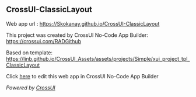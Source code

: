 ## CrossUI-ClassicLayout
Web app url : https://Skokanay.github.io/CrossUI-ClassicLayout

This project was created by CrossUI No-Code App Builder: https://crossui.com/RADGithub

Based on template: https://linb.github.io/CrossUI_Assets/assets/projects/Simple/xui_project_tpl_ClassicLayout

Click [here](https://crossui.com/RADGithub/#!from=github&owner=Skokanay&repo=CrossUI-ClassicLayout) to edit this web app in CrossUI No-Code App Builder

<i>Powered by [CrossUI](https://crossui.com)</i>
